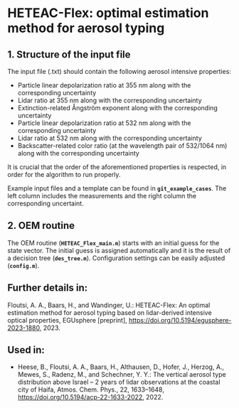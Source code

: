 # HETEAC-Flex: optimal estimation method for aerosol typing

## 1. Structure of the input file  
The input file (.txt) should contain the following aerosol intensive properties:  
- Particle linear depolarization ratio at 355 nm along with the corresponding uncertainty 
- Lidar ratio at 355 nm along with the corresponding uncertainty 
- Extinction-related Ångström exponent along with the corresponding uncertainty
- Particle linear depolarization ratio at 532 nm along with the corresponding uncertainty
- Lidar ratio at 532 nm along with the corresponding uncertainty
- Backscatter-related color ratio (at the wavelength pair of 532/1064 nm) along with the corresponding uncertainty
 
 It is crucial that the order of the aforementioned properties is respected, in order for the algorithm to run properly.
 
 Example input files and a template can be found in <code><b>git_example_cases</b></code>.  The left column includes the measurements and the right column the corresponding uncertaint.

## 2. OEM routine 

The OEM routine (<code><b>HETEAC_Flex_main.m</b></code>) starts with an initial guess for the state vector. The initial guess is assigned automatically and it is the result of a decision tree (<code><b>des_tree.m</b></code>). Configuration settings can be easily adjusted (<code><b>config.m</b></code>).

## Further details in:
Floutsi, A. A., Baars, H., and Wandinger, U.: HETEAC-Flex: An optimal estimation method for aerosol typing based on lidar-derived intensive optical properties, EGUsphere [preprint], https://doi.org/10.5194/egusphere-2023-1880, 2023. 

 ## Used in:
 - Heese, B., Floutsi, A. A., Baars, H., Althausen, D., Hofer, J., Herzog, A., Mewes, S., Radenz, M., and Schechner, Y. Y.: The vertical aerosol type distribution above Israel – 2 years of lidar observations at the coastal city of Haifa, Atmos. Chem. Phys., 22, 1633–1648, https://doi.org/10.5194/acp-22-1633-2022, 2022. 


